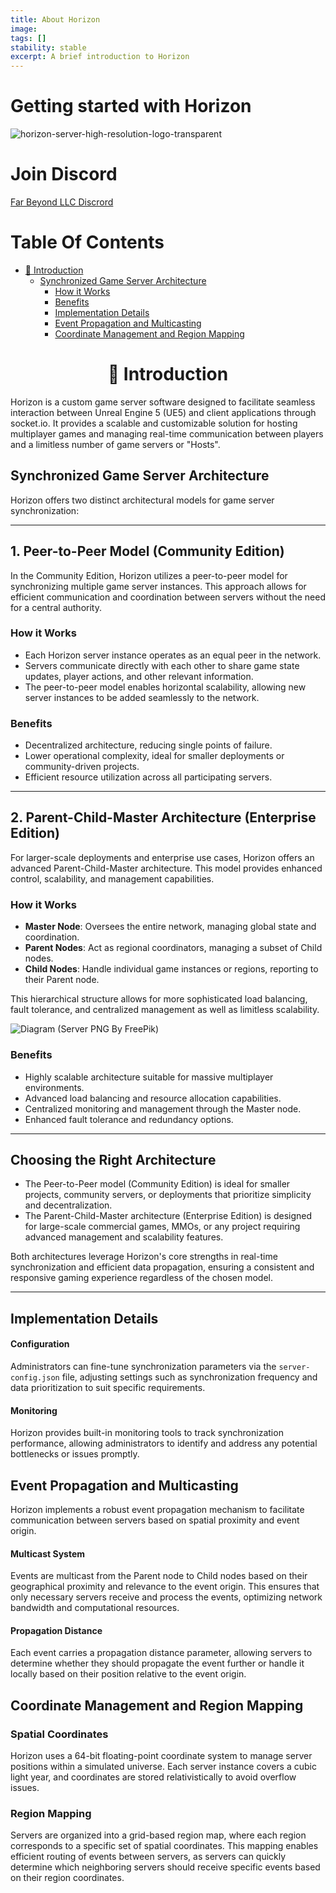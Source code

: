 ```yaml
---
title: About Horizon
image:
tags: []
stability: stable
excerpt: A brief introduction to Horizon
---
```


# Getting started with Horizon

![horizon-server-high-resolution-logo-transparent](https://github.com/Far-Beyond-Dev/Horizon-Community-Edition/raw/main/branding/horizon-server-high-resolution-logo-transparent.png)

# Join Discord
[Far Beyond LLC Discrord](https://discord.gg/NM4awJWGWu)

# Table Of Contents

- [🚀 Introduction](#introduction)
  - [Synchronized Game Server Architecture](#synchronized-game-server-architecture)
    - [How it Works](#how-it-works)
    - [Benefits](#benefits)
    - [Implementation Details](#implementation-details)
    - [Event Propagation and Multicasting](#event-propagation-and-multicasting)
    - [Coordinate Management and Region Mapping](#coordinate-management-and-region-mapping)


<h1 align="center" id='introduction'> 🚀 Introduction </h1>

Horizon is a custom game server software designed to facilitate seamless interaction between Unreal Engine 5 (UE5) and client applications through socket.io. It provides a scalable and customizable solution for hosting multiplayer games and managing real-time communication between players and a limitless number of game servers or "Hosts".

## Synchronized Game Server Architecture

Horizon offers two distinct architectural models for game server synchronization:

---

## 1. Peer-to-Peer Model (Community Edition)

In the Community Edition, Horizon utilizes a peer-to-peer model for synchronizing multiple game server instances. This approach allows for efficient communication and coordination between servers without the need for a central authority.

### How it Works

- Each Horizon server instance operates as an equal peer in the network.
- Servers communicate directly with each other to share game state updates, player actions, and other relevant information.
- The peer-to-peer model enables horizontal scalability, allowing new server instances to be added seamlessly to the network.

### Benefits

- Decentralized architecture, reducing single points of failure.
- Lower operational complexity, ideal for smaller deployments or community-driven projects.
- Efficient resource utilization across all participating servers.

---

## 2. Parent-Child-Master Architecture (Enterprise Edition)

For larger-scale deployments and enterprise use cases, Horizon offers an advanced Parent-Child-Master architecture. This model provides enhanced control, scalability, and management capabilities.

### How it Works

- **Master Node**: Oversees the entire network, managing global state and coordination.
- **Parent Nodes**: Act as regional coordinators, managing a subset of Child nodes.
- **Child Nodes**: Handle individual game instances or regions, reporting to their Parent node.

This hierarchical structure allows for more sophisticated load balancing, fault tolerance, and centralized management as well as limitless scalability.

![Diagram](https://github.com/user-attachments/assets/96bdd2a1-e17a-44a2-b07b-04eacbdec4eb)
(Server PNG By FreePik)

### Benefits

- Highly scalable architecture suitable for massive multiplayer environments.
- Advanced load balancing and resource allocation capabilities.
- Centralized monitoring and management through the Master node.
- Enhanced fault tolerance and redundancy options.
---
## Choosing the Right Architecture

- The Peer-to-Peer model (Community Edition) is ideal for smaller projects, community servers, or deployments that prioritize simplicity and decentralization.
- The Parent-Child-Master architecture (Enterprise Edition) is designed for large-scale commercial games, MMOs, or any project requiring advanced management and scalability features.

Both architectures leverage Horizon's core strengths in real-time synchronization and efficient data propagation, ensuring a consistent and responsive gaming experience regardless of the chosen model.

---

## Implementation Details

#### Configuration

Administrators can fine-tune synchronization parameters via the `server-config.json` file, adjusting settings such as synchronization frequency and data prioritization to suit specific requirements.

#### Monitoring

Horizon provides built-in monitoring tools to track synchronization performance, allowing administrators to identify and address any potential bottlenecks or issues promptly.

## Event Propagation and Multicasting

Horizon implements a robust event propagation mechanism to facilitate communication between servers based on spatial proximity and event origin.

#### Multicast System

Events are multicast from the Parent node to Child nodes based on their geographical proximity and relevance to the event origin. This ensures that only necessary servers receive and process the events, optimizing network bandwidth and computational resources.

#### Propagation Distance

Each event carries a propagation distance parameter, allowing servers to determine whether they should propagate the event further or handle it locally based on their position relative to the event origin.

## Coordinate Management and Region Mapping

### Spatial Coordinates

Horizon uses a 64-bit floating-point coordinate system to manage server positions within a simulated universe. Each server instance covers a cubic light year, and coordinates are stored relativistically to avoid overflow issues.

### Region Mapping

Servers are organized into a grid-based region map, where each region corresponds to a specific set of spatial coordinates. This mapping enables efficient routing of events between servers, as servers can quickly determine which neighboring servers should receive specific events based on their region coordinates.
